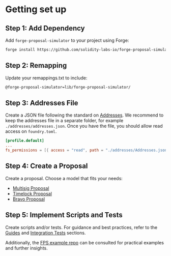 # Getting set up

## Step 1: Add Dependency

Add `forge-proposal-simulator` to your project using Forge:

```sh
forge install https://github.com/solidity-labs-io/forge-proposal-simulator.git
```

## Step 2: Remapping

Update your remappings.txt to include:

```txt
@forge-proposal-simulator=lib/forge-proposal-simulator/
```

## Step 3: Addresses File

Create a JSON file following the standard on
[Addresses](../overview/architecture/addresses.md). We recommend to keep the
addresses file in a separate folder, for example `./addresses/addresses.json`.
Once you have the file, you should allow read access on `foundry.toml`.

```toml
[profile.default]
...
fs_permissions = [{ access = "read", path = "./addresses/Addresses.json"}]
```

## Step 4: Create a Proposal

Create a proposal. Choose a model that fits your needs:

-   [Multisig Proposal](../guides/multisig-proposal.md)
-   [Timelock Proposal](../guides/timelock-proposal.md)
-   [Bravo Proposal](../guides/governor-bravo-proposal.md)

## Step 5: Implement Scripts and Tests

Create scripts and/or tests. For guidance and best practices, refer to the [Guides](../guides/README.md) and [Integration Tests](../testing/integration-tests.md) sections.

Additionally, the [FPS example repo](https://github.com/solidity-labs-io/fps-example-repo) can be consulted for practical examples and further insights.
